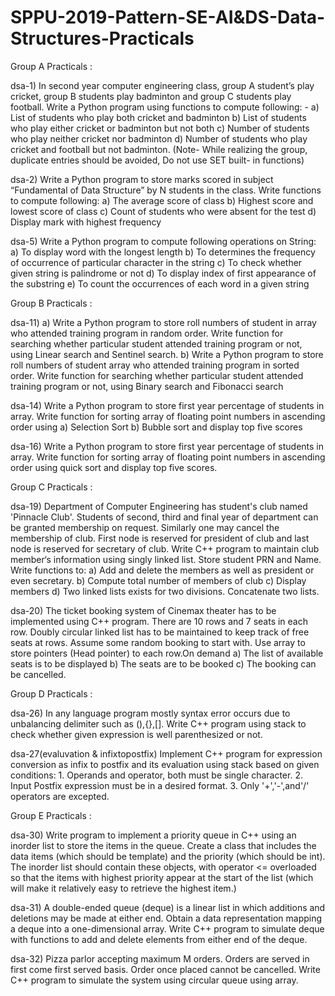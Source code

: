 # SPPU-2019-Pattern-SE-AI&DS-Data-Structures-Practicals

Group A Practicals :

dsa-1) In second year computer engineering class, group A student’s play cricket, group B students play badminton and group C students play football.
       Write a Python program using functions to compute following: -
				a)	List of students who play both cricket and badminton
				b)	List of students who play either cricket or badminton but not both
				c)	Number of students who play neither cricket nor badminton
				d)	Number of students who play cricket and football but not badminton.
		(Note- While realizing the group, duplicate entries should be avoided, Do not use SET built- in functions)

dsa-2) 	Write a Python program to store marks scored in subject “Fundamental of Data Structure” by N students in the class. Write functions to compute following:
				a)	The average score of class
				b)	Highest score and lowest score of class
				c)	Count of students who were absent for the test
				d)	Display mark with highest frequency

dsa-5)  Write a Python program to compute following operations on String:
				a)	To display word with the longest length
				b)	To determines the frequency of occurrence of particular character in the string
				c)	To check whether given string is palindrome or not
				d)	To display index of first appearance of the substring
				e)	To count the occurrences of each word in a given string

Group B Practicals :

dsa-11) a) Write a Python program to store roll numbers of student in array who attended training program in random order. Write function for searching whether
           particular student attended training program or not, using Linear search and Sentinel search.
	b) Write a Python program to store roll numbers of student array who attended training program in sorted order. Write function for searching whether
	   particular student attended training program or not, using Binary search and Fibonacci search

dsa-14) Write a Python program to store first year percentage of students in array. Write function for sorting array of floating point numbers in ascending order
        using
				a)	Selection Sort
				b)	Bubble sort and display top five scores

dsa-16) Write a Python program to store first year percentage of students in array. Write function for sorting array of floating point numbers in ascending order
        using quick sort and display top five scores.
 
Group C Practicals :

dsa-19) Department of Computer Engineering has student's club named 'Pinnacle Club'. Students of second, third and final year of department can be granted membership
        on request. Similarly one may cancel the membership of club. First node is reserved for president of club and last node is reserved for secretary of club.
	Write C++ program to maintain club member‘s information using singly linked list. Store student PRN and Name. Write functions to:
				a)	Add and delete the members as well as president or even secretary.
				b)	Compute total number of members of club
				c)	Display members
				d)	Two linked lists exists for two divisions. Concatenate two lists.

dsa-20) The ticket booking system of Cinemax theater has to be implemented using C++ program. There are 10 rows and 7 seats in each row. Doubly circular linked list
        has to be maintained to keep track of free seats at rows. Assume some random booking to start with. Use array to store pointers (Head pointer) to each row.On
	demand
				a)	The list of available seats is to be displayed
				b)	The seats are to be booked
				c)	The booking can be cancelled.

Group D Practicals :

dsa-26) In any language program mostly syntax error occurs due to unbalancing delimiter such as (),{},[]. Write C++ program using
        stack to check whether given expression is well parenthesized or not.

dsa-27(evaluvation & infixtopostfix) Implement C++ program for expression conversion as infix to postfix and its evaluation using
				stack based on given conditions:
				1. Operands and operator, both must be single character.
				2. Input Postfix expression must be in a desired format.
				3. Only '+','-',and'/' operators are excepted.

Group E Practicals :

dsa-30) Write program to implement a priority queue in C++ using an inorder list to store the items in the queue. Create a class that includes the data items (which
        should be template) and the priority (which should be int). The inorder list should contain these objects, with operator <= overloaded so that the items with
	highest priority appear at the start of the list (which will make it relatively easy to retrieve the highest item.) 

dsa-31) A double-ended queue (deque) is a linear list in which additions and deletions may be made at either end. Obtain a data representation mapping a deque into a
        one-dimensional array. Write C++ program to simulate deque with functions to add and delete elements from either end of the deque.

dsa-32) Pizza parlor accepting maximum M orders. Orders are served in first come first served basis. Order once placed cannot be 
	cancelled. Write C++ program to simulate the system using circular queue using array.

